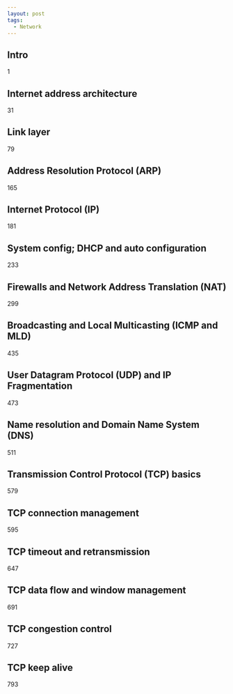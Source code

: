 ```yaml
---
layout: post
tags:
  - Network
---
```

## Intro
1
## Internet address architecture
31
## Link layer
79
## Address Resolution Protocol (ARP)
165
## Internet Protocol (IP)
181
## System config; DHCP and auto configuration
233
## Firewalls and Network Address Translation (NAT)
299
## Broadcasting and Local Multicasting (ICMP and MLD)
435
## User Datagram Protocol (UDP) and IP Fragmentation
473
## Name resolution and Domain Name System (DNS)
511
## Transmission Control Protocol (TCP) basics
579
## TCP connection management
595
## TCP timeout and retransmission
647
## TCP data flow and window management
691
## TCP congestion control
727
## TCP keep alive
793